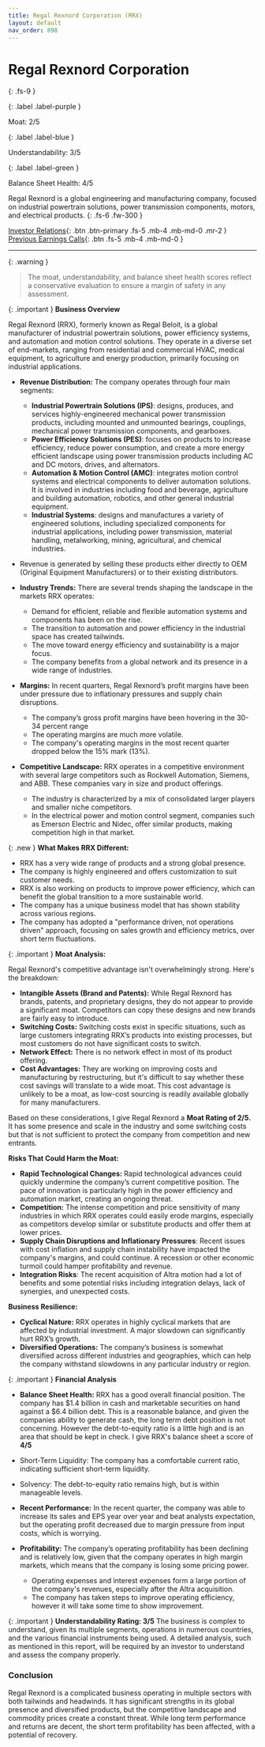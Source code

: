 ```yaml
---
title: Regal Rexnord Corporation (RRX)
layout: default
nav_order: 898
---
```


# Regal Rexnord Corporation
{: .fs-9 }

{: .label .label-purple }

Moat: 2/5

{: .label .label-blue }

Understandability: 3/5

{: .label .label-green }

Balance Sheet Health: 4/5

Regal Rexnord is a global engineering and manufacturing company, focused on industrial powertrain solutions, power transmission components, motors, and electrical products.
{: .fs-6 .fw-300 }

[Investor Relations](https://www.google.com/search?q=RRX+investor+relations){: .btn .btn-primary .fs-5 .mb-4 .mb-md-0 .mr-2 }
[Previous Earnings Calls](https://discountingcashflows.com/company/RRX/transcripts/){: .btn .fs-5 .mb-4 .mb-md-0 }

---

{: .warning }
>The moat, understandability, and balance sheet health scores reflect a conservative evaluation to ensure a margin of safety in any assessment.



{: .important }
**Business Overview**

Regal Rexnord (RRX), formerly known as Regal Beloit, is a global manufacturer of industrial powertrain solutions, power efficiency systems, and automation and motion control solutions. They operate in a diverse set of end-markets, ranging from residential and commercial HVAC, medical equipment, to agriculture and energy production, primarily focusing on industrial applications.

*   **Revenue Distribution:** The company operates through four main segments:
     *   **Industrial Powertrain Solutions (IPS)**: designs, produces, and services highly-engineered mechanical power transmission products, including mounted and unmounted bearings, couplings, mechanical power transmission components, and gearboxes.
    *   **Power Efficiency Solutions (PES)**: focuses on products to increase efficiency, reduce power consumption, and create a more energy efficient landscape using power transmission products including AC and DC motors, drives, and alternators. 
    *    **Automation & Motion Control (AMC)**: integrates motion control systems and electrical components to deliver automation solutions. It is involved in industries including food and beverage, agriculture and building automation, robotics, and other general industrial equipment. 
    *   **Industrial Systems**: designs and manufactures a variety of engineered solutions, including specialized components for industrial applications, including power transmission, material handling, metalworking, mining, agricultural, and chemical industries.
   
   *  Revenue is generated by selling these products either directly to OEM (Original Equipment Manufacturers) or to their existing distributors.

*  **Industry Trends:** There are several trends shaping the landscape in the markets RRX operates:
     * Demand for efficient, reliable and flexible automation systems and components has been on the rise. 
     * The transition to automation and power efficiency in the industrial space has created tailwinds.
     *  The move toward energy efficiency and sustainability is a major focus.
     * The company benefits from a global network and its presence in a wide range of industries. 
   
*   **Margins:** In recent quarters, Regal Rexnord’s profit margins have been under pressure due to inflationary pressures and supply chain disruptions.
      * The company’s gross profit margins have been hovering in the 30-34 percent range
     * The operating margins are much more volatile.
    *  The company's operating margins in the most recent quarter dropped below the 15% mark (13%).

*   **Competitive Landscape:** RRX operates in a competitive environment with several large competitors such as Rockwell Automation, Siemens, and ABB. These companies vary in size and product offerings. 
     *  The industry is characterized by a mix of consolidated larger players and smaller niche competitors. 
     * In the electrical power and motion control segment, companies such as Emerson Electric and Nidec, offer similar products, making competition high in that market.

{: .new }
**What Makes RRX Different:**

*  RRX has a very wide range of products and a strong global presence.
*   The company is highly engineered and offers customization to suit customer needs.
*   RRX is also working on products to improve power efficiency, which can benefit the global transition to a more sustainable world.
*    The company has a unique business model that has shown stability across various regions.
 *   The company has adopted a "performance driven, not operations driven" approach, focusing on sales growth and efficiency metrics, over short term fluctuations.

{: .important }
**Moat Analysis:**

Regal Rexnord's competitive advantage isn't overwhelmingly strong. Here's the breakdown:
*   **Intangible Assets (Brand and Patents):** While Regal Rexnord has brands, patents, and proprietary designs, they do not appear to provide a significant moat. Competitors can copy these designs and new brands are fairly easy to introduce.
*  **Switching Costs:** Switching costs exist in specific situations, such as large customers integrating RRX’s products into existing processes, but most customers do not have significant costs to switch.
 * **Network Effect:** There is no network effect in most of its product offering.
  * **Cost Advantages:** They are working on improving costs and manufacturing by restructuring, but it's difficult to say whether these cost savings will translate to a wide moat. This cost advantage is unlikely to be a moat, as low-cost sourcing is readily available globally for many manufacturers.
  
Based on these considerations, I give Regal Rexnord a **Moat Rating of 2/5.** It has some presence and scale in the industry and some switching costs but that is not sufficient to protect the company from competition and new entrants.

**Risks That Could Harm the Moat:**
*   **Rapid Technological Changes:** Rapid technological advances could quickly undermine the company’s current competitive position. The pace of innovation is particularly high in the power efficiency and automation market, creating an ongoing threat.
*   **Competition:** The intense competition and price sensitivity of many industries in which RRX operates could easily erode margins, especially as competitors develop similar or substitute products and offer them at lower prices.
*   **Supply Chain Disruptions and Inflationary Pressures**: Recent issues with cost inflation and supply chain instability have impacted the company's margins, and could continue. A recession or other economic turmoil could hamper profitability and revenue.
*   **Integration Risks**: The recent acquisition of Altra motion had a lot of benefits and some potential risks including integration delays, lack of synergies, and unexpected costs. 

**Business Resilience:**

*   **Cyclical Nature:** RRX operates in highly cyclical markets that are affected by industrial investment. A major slowdown can significantly hurt RRX’s growth.
*  **Diversified Operations:** The company’s business is somewhat diversified across different industries and geographies, which can help the company withstand slowdowns in any particular industry or region.

{: .important }
**Financial Analysis**

*   **Balance Sheet Health:** RRX has a good overall financial position. The company has $1.4 billion in cash and marketable securities on hand against a $6.4 billion debt. This is a reasonable balance, and given the companies ability to generate cash, the long term debt position is not concerning. However the debt-to-equity ratio is a little high and is an area that should be kept in check. I give RRX's balance sheet a score of **4/5**
  *  Short-Term Liquidity: The company has a comfortable current ratio, indicating sufficient short-term liquidity.
   *   Solvency: The debt-to-equity ratio remains high, but is within manageable levels. 

*  **Recent Performance:** In the recent quarter, the company was able to increase its sales and EPS year over year and beat analysts expectation, but the operating profit decreased due to margin pressure from input costs, which is worrying.
* **Profitability:** The company’s operating profitability has been declining and is relatively low, given that the company operates in high margin markets, which means that the company is losing some pricing power.
   *    Operating expenses and interest expenses form a large portion of the company's revenues, especially after the Altra acquisition.
  *   The company has taken steps to improve operating efficiency, however it will take some time to show improvement. 

{: .important }
**Understandability Rating: 3/5**
The business is complex to understand, given its multiple segments, operations in numerous countries, and the various financial instruments being used. A detailed analysis, such as mentioned in this report, will be required by an investor to understand and assess the company properly.

### Conclusion
Regal Rexnord is a complicated business operating in multiple sectors with both tailwinds and headwinds. It has significant strengths in its global presence and diversified products, but the competitive landscape and commodity prices create a constant threat. While long term performance and returns are decent, the short term profitability has been affected, with a potential of recovery.